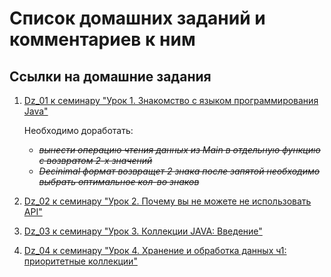 # Список домашних заданий и комментариев к ним
## Ссылки на домашние задания
1. [Dz_01 к семинару "Урок 1. Знакомство с языком программирования Java"](https://github.com/arhangel2i/Java_HomeWork/blob/master/Dz_01/dz_01.java)
    
    Необходимо доработать: 
    - ~~*вынести операцию чтения данных из Main в отдельную функцию с возвратом 2-х значений*~~
    - ~~*Decinimal формат возвращет 2 знака после запятой необходимо выбрать оптимальное кол-во знаков*~~

2. [Dz_02 к семинару "Урок 2. Почему вы не можете не использовать API"](https://github.com/arhangel2i/Java_HomeWork/blob/master/Dz_02/dz_02.java)

3. [Dz_03 к семинару "Урок 3. Коллекции JAVA: Введение"](https://github.com/arhangel2i/Java_HomeWork/blob/master/Dz_03/dz_03.java)

4. [Dz_04 к семинару "Урок 4. Хранение и обработка данных ч1: приоритетные коллекции"](https://github.com/arhangel2i/Java_HomeWork/blob/master/Dz_04/dz_04.java)